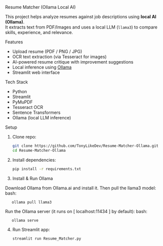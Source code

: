 Resume Matcher (Ollama Local AI)

This project helps analyze resumes against job descriptions using **local AI (Ollama)**.  
It extracts text from PDF/Images and uses a local LLM (`llama3`) to compare skills, experience, and relevance.  

Features
- Upload resume (PDF / PNG / JPG)
- OCR text extraction (via Tesseract for images)
- AI-powered resume critique with improvement suggestions
- Local inference using [Ollama](https://ollama.ai)
- Streamlit web interface

Tech Stack
- Python
- Streamlit
- PyMuPDF
- Tesseract OCR
- Sentence Transformers
- Ollama (local LLM inference)

Setup
1. Clone repo:
   ```bash
   git clone https://github.com/TonyLikeDev/Resume-Matcher-Ollama.git
   cd Resume-Matcher-Ollama
2. Install dependencies:
    ```bash
    pip install -r requirements.txt
3. Install & Run Ollama

  Download Ollama from Ollama.ai and install it.
  Then pull the llama3 model:
    bash:
    
       ollama pull llama3

  Run the Ollama server (it runs on [ localhost:11434 ]  by default):
    bash:
    
       ollama serve

4. Run Streamlit app:
    ```
    streamlit run Resume_Matcher.py
